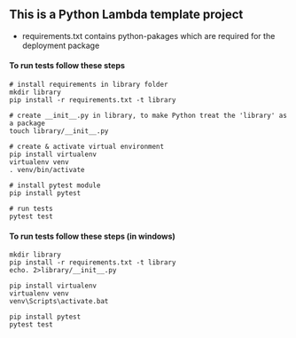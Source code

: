 ## This is a Python Lambda template project

* requirements.txt contains python-pakages which are required for the deployment package

#### To run tests follow these steps

    # install requirements in library folder
    mkdir library
    pip install -r requirements.txt -t library

    # create __init__.py in library, to make Python treat the 'library' as a package
    touch library/__init__.py

    # create & activate virtual environment
    pip install virtualenv
    virtualenv venv
    . venv/bin/activate

    # install pytest module
    pip install pytest

    # run tests
    pytest test


#### To run tests follow these steps (in windows)
    mkdir library
    pip install -r requirements.txt -t library
    echo. 2>library/__init__.py

    pip install virtualenv
    virtualenv venv
    venv\Scripts\activate.bat
    
    pip install pytest
    pytest test
